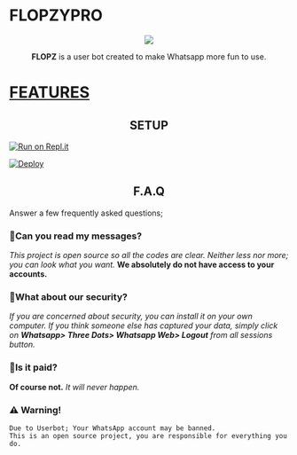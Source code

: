 # FLOPZYPRO

<div align="center">
<img src="https://github.com/udnisap208/flopzbot/blob/main/123.jpg?raw=true">
  
**FLOPZ** is a user bot created to make Whatsapp more fun to use.
</div>


# <a href="chopzzz.github.io/flopzfeatures.html">FEATURES</a>  


<div align="center">
  
## SETUP
  
</div>

[![Run on Repl.it](https://repl.it/badge/github/phaticusthiccy/WhatsAsenaDuplicated)](https://replit.com/@udnisap208/XTROID)

[![Deploy](https://www.herokucdn.com/deploy/button.svg)](https://heroku.com/deploy?template=https://github.com/udnisap208/flopzypro)
  
<div align="center">
  
## F.A.Q
  
</div>

Answer a few frequently asked questions;

### 🎉Can you read my messages?
*This project is open source so all the codes are clear. Neither less nor more; you can look what you want.* **We absolutely do not have access to your accounts.**

### 🎉What about our security?
*If you are concerned about security, you can install it on your own computer. If you think someone else has captured your data, simply click on **Whatsapp> Three Dots> Whatsapp Web> Logout** from all sessions button.*

### 🎉Is it paid?
**Of course not.** *It will never happen.*

### ⚠️ Warning! 
```
Due to Userbot; Your WhatsApp account may be banned.
This is an open source project, you are responsible for everything you do. 
```


